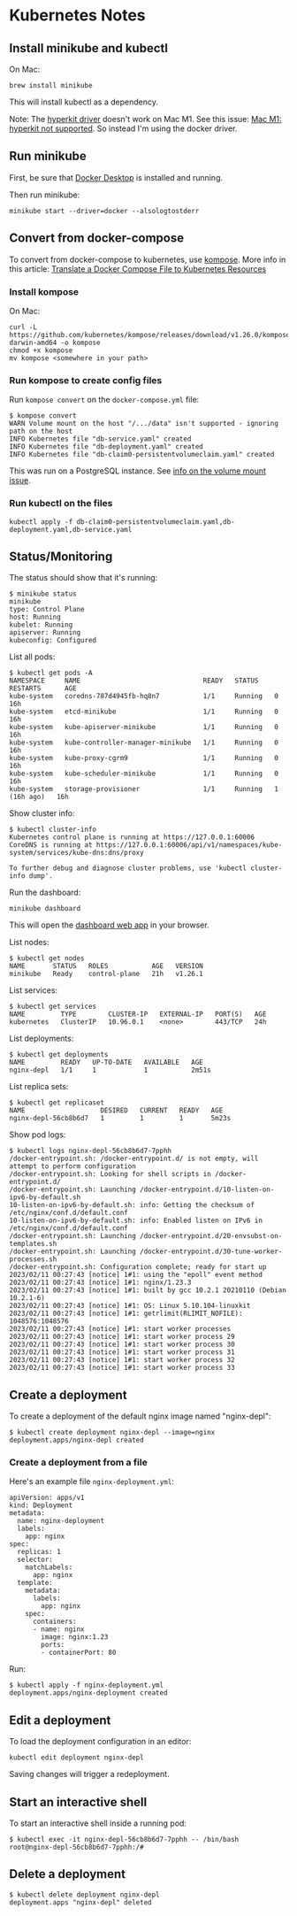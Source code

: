 # Kubernetes Notes

## Install minikube and kubectl

On Mac:

```
brew install minikube
```

This will install kubectl as a dependency.

Note: The [hyperkit driver](https://minikube.sigs.k8s.io/docs/drivers/hyperkit/) doesn't work on Mac M1. See this issue: [Mac M1: hyperkit not supported](https://github.com/kubernetes/minikube/issues/11885). So instead I'm using the docker driver.

## Run minikube

First, be sure that [Docker Desktop](https://docs.docker.com/desktop/install/mac-install/) is installed and running. 

Then run minikube:

```
minikube start --driver=docker --alsologtostderr
```


## Convert from docker-compose

To convert from docker-compose to kubernetes, use [kompose](https://kompose.io/). More info in this article: [Translate a Docker Compose File to Kubernetes Resources](https://kubernetes.io/docs/tasks/configure-pod-container/translate-compose-kubernetes/)

### Install kompose

On Mac:

```
curl -L https://github.com/kubernetes/kompose/releases/download/v1.26.0/kompose-darwin-amd64 -o kompose
chmod +x kompose
mv kompose <somewhere in your path>
```

### Run kompose to create config files

Run `kompose convert` on the `docker-compose.yml` file:

```
$ kompose convert
WARN Volume mount on the host "/.../data" isn't supported - ignoring path on the host
INFO Kubernetes file "db-service.yaml" created
INFO Kubernetes file "db-deployment.yaml" created
INFO Kubernetes file "db-claim0-persistentvolumeclaim.yaml" created
```

This was run on a PostgreSQL instance. See [info on the volume mount issue](https://github.com/kubernetes/kompose/issues/1097).


### Run kubectl on the files

```
kubectl apply -f db-claim0-persistentvolumeclaim.yaml,db-deployment.yaml,db-service.yaml
```


## Status/Monitoring

The status should show that it's running:

```
$ minikube status
minikube
type: Control Plane
host: Running
kubelet: Running
apiserver: Running
kubeconfig: Configured
```


List all pods:

```
$ kubectl get pods -A
NAMESPACE     NAME                               READY   STATUS    RESTARTS      AGE
kube-system   coredns-787d4945fb-hq8n7           1/1     Running   0             16h
kube-system   etcd-minikube                      1/1     Running   0             16h
kube-system   kube-apiserver-minikube            1/1     Running   0             16h
kube-system   kube-controller-manager-minikube   1/1     Running   0             16h
kube-system   kube-proxy-cgrm9                   1/1     Running   0             16h
kube-system   kube-scheduler-minikube            1/1     Running   0             16h
kube-system   storage-provisioner                1/1     Running   1 (16h ago)   16h
```

Show cluster info:
```
$ kubectl cluster-info
Kubernetes control plane is running at https://127.0.0.1:60006
CoreDNS is running at https://127.0.0.1:60006/api/v1/namespaces/kube-system/services/kube-dns:dns/proxy

To further debug and diagnose cluster problems, use 'kubectl cluster-info dump'.
```

Run the dashboard:

```
minikube dashboard
```

This will open the [dashboard web app](http://127.0.0.1:63406/api/v1/namespaces/kubernetes-dashboard/services/http:kubernetes-dashboard:/proxy/) in your browser.


List nodes:

```
$ kubectl get nodes
NAME       STATUS   ROLES           AGE   VERSION
minikube   Ready    control-plane   21h   v1.26.1
```

List services:

```
$ kubectl get services
NAME         TYPE        CLUSTER-IP   EXTERNAL-IP   PORT(S)   AGE
kubernetes   ClusterIP   10.96.0.1    <none>        443/TCP   24h
```

List deployments:

```
$ kubectl get deployments
NAME         READY   UP-TO-DATE   AVAILABLE   AGE
nginx-depl   1/1     1            1           2m51s
```

List replica sets:

```
$ kubectl get replicaset
NAME                   DESIRED   CURRENT   READY   AGE
nginx-depl-56cb8b6d7   1         1         1       5m23s
```

Show pod logs:

```
$ kubectl logs nginx-depl-56cb8b6d7-7pphh
/docker-entrypoint.sh: /docker-entrypoint.d/ is not empty, will attempt to perform configuration
/docker-entrypoint.sh: Looking for shell scripts in /docker-entrypoint.d/
/docker-entrypoint.sh: Launching /docker-entrypoint.d/10-listen-on-ipv6-by-default.sh
10-listen-on-ipv6-by-default.sh: info: Getting the checksum of /etc/nginx/conf.d/default.conf
10-listen-on-ipv6-by-default.sh: info: Enabled listen on IPv6 in /etc/nginx/conf.d/default.conf
/docker-entrypoint.sh: Launching /docker-entrypoint.d/20-envsubst-on-templates.sh
/docker-entrypoint.sh: Launching /docker-entrypoint.d/30-tune-worker-processes.sh
/docker-entrypoint.sh: Configuration complete; ready for start up
2023/02/11 00:27:43 [notice] 1#1: using the "epoll" event method
2023/02/11 00:27:43 [notice] 1#1: nginx/1.23.3
2023/02/11 00:27:43 [notice] 1#1: built by gcc 10.2.1 20210110 (Debian 10.2.1-6)
2023/02/11 00:27:43 [notice] 1#1: OS: Linux 5.10.104-linuxkit
2023/02/11 00:27:43 [notice] 1#1: getrlimit(RLIMIT_NOFILE): 1048576:1048576
2023/02/11 00:27:43 [notice] 1#1: start worker processes
2023/02/11 00:27:43 [notice] 1#1: start worker process 29
2023/02/11 00:27:43 [notice] 1#1: start worker process 30
2023/02/11 00:27:43 [notice] 1#1: start worker process 31
2023/02/11 00:27:43 [notice] 1#1: start worker process 32
2023/02/11 00:27:43 [notice] 1#1: start worker process 33
```


## Create a deployment

To create a deployment of the default nginx image named "nginx-depl":

```
$ kubectl create deployment nginx-depl --image=nginx
deployment.apps/nginx-depl created
```

### Create a deployment from a file

Here's an example file `nginx-deployment.yml`:

```
apiVersion: apps/v1
kind: Deployment
metadata:
  name: nginx-deployment
  labels:
    app: nginx
spec:
  replicas: 1
  selector:
    matchLabels:
      app: nginx
  template:
    metadata:
      labels:
        app: nginx
    spec:
      containers:
      - name: nginx
        image: nginx:1.23
        ports:
        - containerPort: 80

```

Run:

```
$ kubectl apply -f nginx-deployment.yml
deployment.apps/nginx-deployment created
```

## Edit a deployment

To load the deployment configuration in an editor:

```
kubectl edit deployment nginx-depl
```

Saving changes will trigger a redeployment.


## Start an interactive shell

To start an interactive shell inside a running pod:

```
$ kubectl exec -it nginx-depl-56cb8b6d7-7pphh -- /bin/bash
root@nginx-depl-56cb8b6d7-7pphh:/#
```


## Delete a deployment

```
$ kubectl delete deployment nginx-depl
deployment.apps "nginx-depl" deleted
```



